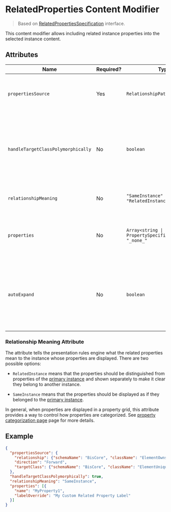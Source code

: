 # RelatedProperties Content Modifier

> Based on [RelatedPropertiesSpecification]($presentation-common) interface.

This content modifier allows including related instance properties into the selected instance content.

## Attributes

Name | Required? | Type | Default | Meaning
-|-|-|-|-
`propertiesSource` | Yes | `RelationshipPathSpecification` | | [Specification of the relationship path](../RelationshipPathSpecification.md) to follow when looking for related properties.
`handleTargetClassPolymorphically` | No | `boolean` | `false` | Should the target class specified in `propertiesSource` be handled polymorphically. This means properties of not only the target class, but also all its subclasses are loaded.
`relationshipMeaning` | No | `"SameInstance" \| "RelatedInstance"` | `"RelatedInstance"` | Meaning of the relationship. See [below](#relationship-meaning-attribute) for more details.
`properties` | No | `Array<string \| PropertySpecification> \| "_none_"` | All properties in target class | List of names or definitions of related class properties that should be included in the content.
`autoExpand` | No | `boolean` | `false` | Should field containing related properties be automatically expanded. Only takes effect when related properties are displayed as a struct.

### Relationship Meaning Attribute

The attribute tells the presentation rules engine what the related properties mean to the instance whose properties are displayed. There are two possible options:

- `RelatedInstance` means that the properties should be distinguished from properties of the [primary instance](./Terminology.md#primary-instance) and shown separately to make it clear they belong to another instance.

- `SameInstance` means that the properties should be displayed as if they belonged to the [primary instance](./Terminology.md#primary-instance).

In general, when properties are displayed in a property grid, this attribute provides a way to control how properties are categorized. See [property categorization page](./PropertyCategorization.md) page for more details.

## Example

```JSON
{
  "propertiesSource": {
    "relationship": {"schemaName": "BisCore", "className": "ElementOwnsUniqueAspect"},
    "direction": "Forward",
    "targetClass": {"schemaName": "BisCore", "className": "ElementUniqueAspect"}
  },
  "handleTargetClassPolymorphically": true,
  "relationshipMeaning": "SameInstance",
  "properties": [{
    "name": "MyProperty1",
    "labelOverride": "My Custom Related Property Label"
  }]
}
```
